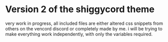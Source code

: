# Version 2 of the shiggycord theme
very work in progress, all included files are either altered css snippets from others on the vencord discord or completely made by me. i will be trying to make everything work independently, with only the variables required.